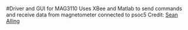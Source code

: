 #Driver and GUI for MAG3110
Uses XBee and Matlab to send commands and receive data from magnetometer connected to psoc5
Credit: [Sean Alling](https://github.com/oceanofthelost) 
